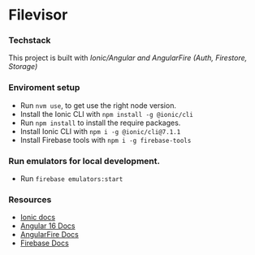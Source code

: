 # Filevisor

### Techstack
This project is built with *Ionic/Angular and AngularFire (Auth, Firestore, Storage)*

### Enviroment setup
- Run ```nvm use```, to get use the right node version.
- Install the Ionic CLI with ```npm install -g @ionic/cli```
- Run ```npm install``` to install the require packages.
- Install Ionic CLI with ```npm i -g @ionic/cli@7.1.1```
- Install Firebase tools with ```npm i -g firebase-tools```

### Run emulators for local development.
- Run ```firebase emulators:start```

### Resources
- [Ionic docs](https://ionicframework.com/docs/)
- [Angular 16 Docs](https://angular.io/docs)
- [AngularFire Docs](https://github.com/angular/angularfire)
- [Firebase Docs](https://firebase.google.com/docs/build)
